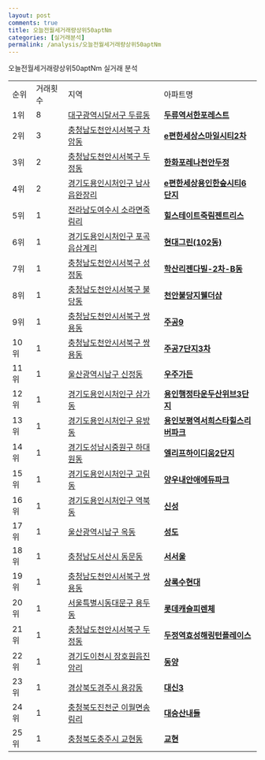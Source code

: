 ```yaml
---
layout: post
comments: true
title: 오늘전월세거래량상위50aptNm
categories: [실거래분석]
permalink: /analysis/오늘전월세거래량상위50aptNm
---
```


오늘전월세거래량상위50aptNm 실거래 분석

<table>
  <tr>
    <td>순위</td>
    <td>거래횟수</td>
    <td>지역</td>
    <td>아파트명</td>
  </tr>

  <tr>
    <td>1위</td>
    <td>8</td>
    <td><a href="/apt/대구광역시달서구두류동">대구광역시달서구 두류동</a></td>
    <td colspan="4" style="font-weight: bold;"><a href="/apt/대구광역시달서구두류동두류역서한포레스트">두류역서한포레스트</a></td>
  </tr>

  <tr>
    <td>2위</td>
    <td>3</td>
    <td><a href="/apt/충청남도천안시서북구차암동">충청남도천안시서북구 차암동</a></td>
    <td colspan="4" style="font-weight: bold;"><a href="/apt/충청남도천안시서북구차암동e편한세상스마일시티2차">e편한세상스마일시티2차</a></td>
  </tr>

  <tr>
    <td>3위</td>
    <td>2</td>
    <td><a href="/apt/충청남도천안시서북구두정동">충청남도천안시서북구 두정동</a></td>
    <td colspan="4" style="font-weight: bold;"><a href="/apt/충청남도천안시서북구두정동한화포레나천안두정">한화포레나천안두정</a></td>
  </tr>

  <tr>
    <td>4위</td>
    <td>2</td>
    <td><a href="/apt/경기도용인시처인구남사읍완장리">경기도용인시처인구 남사읍완장리</a></td>
    <td colspan="4" style="font-weight: bold;"><a href="/apt/경기도용인시처인구남사읍완장리e편한세상용인한숲시티6단지">e편한세상용인한숲시티6단지</a></td>
  </tr>

  <tr>
    <td>5위</td>
    <td>1</td>
    <td><a href="/apt/전라남도여수시소라면죽림리">전라남도여수시 소라면죽림리</a></td>
    <td colspan="4" style="font-weight: bold;"><a href="/apt/전라남도여수시소라면죽림리힐스테이트죽림젠트리스">힐스테이트죽림젠트리스</a></td>
  </tr>

  <tr>
    <td>6위</td>
    <td>1</td>
    <td><a href="/apt/경기도용인시처인구포곡읍삼계리">경기도용인시처인구 포곡읍삼계리</a></td>
    <td colspan="4" style="font-weight: bold;"><a href="/apt/경기도용인시처인구포곡읍삼계리현대그린(102동)">현대그린(102동)</a></td>
  </tr>

  <tr>
    <td>7위</td>
    <td>1</td>
    <td><a href="/apt/충청남도천안시서북구성정동">충청남도천안시서북구 성정동</a></td>
    <td colspan="4" style="font-weight: bold;"><a href="/apt/충청남도천안시서북구성정동학산리젠다빌-2차-B동">학산리젠다빌-2차-B동</a></td>
  </tr>

  <tr>
    <td>8위</td>
    <td>1</td>
    <td><a href="/apt/충청남도천안시서북구불당동">충청남도천안시서북구 불당동</a></td>
    <td colspan="4" style="font-weight: bold;"><a href="/apt/충청남도천안시서북구불당동천안불당지웰더샵">천안불당지웰더샵</a></td>
  </tr>

  <tr>
    <td>9위</td>
    <td>1</td>
    <td><a href="/apt/충청남도천안시서북구쌍용동">충청남도천안시서북구 쌍용동</a></td>
    <td colspan="4" style="font-weight: bold;"><a href="/apt/충청남도천안시서북구쌍용동주공9">주공9</a></td>
  </tr>

  <tr>
    <td>10위</td>
    <td>1</td>
    <td><a href="/apt/충청남도천안시서북구쌍용동">충청남도천안시서북구 쌍용동</a></td>
    <td colspan="4" style="font-weight: bold;"><a href="/apt/충청남도천안시서북구쌍용동주공7단지3차">주공7단지3차</a></td>
  </tr>

  <tr>
    <td>11위</td>
    <td>1</td>
    <td><a href="/apt/울산광역시남구신정동">울산광역시남구 신정동</a></td>
    <td colspan="4" style="font-weight: bold;"><a href="/apt/울산광역시남구신정동우주가든">우주가든</a></td>
  </tr>

  <tr>
    <td>12위</td>
    <td>1</td>
    <td><a href="/apt/경기도용인시처인구삼가동">경기도용인시처인구 삼가동</a></td>
    <td colspan="4" style="font-weight: bold;"><a href="/apt/경기도용인시처인구삼가동용인행정타운두산위브3단지">용인행정타운두산위브3단지</a></td>
  </tr>

  <tr>
    <td>13위</td>
    <td>1</td>
    <td><a href="/apt/경기도용인시처인구유방동">경기도용인시처인구 유방동</a></td>
    <td colspan="4" style="font-weight: bold;"><a href="/apt/경기도용인시처인구유방동용인보평역서희스타힐스리버파크">용인보평역서희스타힐스리버파크</a></td>
  </tr>

  <tr>
    <td>14위</td>
    <td>1</td>
    <td><a href="/apt/경기도성남시중원구하대원동">경기도성남시중원구 하대원동</a></td>
    <td colspan="4" style="font-weight: bold;"><a href="/apt/경기도성남시중원구하대원동엘리프하이디움2단지">엘리프하이디움2단지</a></td>
  </tr>

  <tr>
    <td>15위</td>
    <td>1</td>
    <td><a href="/apt/경기도용인시처인구고림동">경기도용인시처인구 고림동</a></td>
    <td colspan="4" style="font-weight: bold;"><a href="/apt/경기도용인시처인구고림동양우내안애에듀파크">양우내안애에듀파크</a></td>
  </tr>

  <tr>
    <td>16위</td>
    <td>1</td>
    <td><a href="/apt/경기도용인시처인구역북동">경기도용인시처인구 역북동</a></td>
    <td colspan="4" style="font-weight: bold;"><a href="/apt/경기도용인시처인구역북동신성">신성</a></td>
  </tr>

  <tr>
    <td>17위</td>
    <td>1</td>
    <td><a href="/apt/울산광역시남구옥동">울산광역시남구 옥동</a></td>
    <td colspan="4" style="font-weight: bold;"><a href="/apt/울산광역시남구옥동성도">성도</a></td>
  </tr>

  <tr>
    <td>18위</td>
    <td>1</td>
    <td><a href="/apt/충청남도서산시동문동">충청남도서산시 동문동</a></td>
    <td colspan="4" style="font-weight: bold;"><a href="/apt/충청남도서산시동문동서서울">서서울</a></td>
  </tr>

  <tr>
    <td>19위</td>
    <td>1</td>
    <td><a href="/apt/충청남도천안시서북구쌍용동">충청남도천안시서북구 쌍용동</a></td>
    <td colspan="4" style="font-weight: bold;"><a href="/apt/충청남도천안시서북구쌍용동상록수현대">상록수현대</a></td>
  </tr>

  <tr>
    <td>20위</td>
    <td>1</td>
    <td><a href="/apt/서울특별시동대문구용두동">서울특별시동대문구 용두동</a></td>
    <td colspan="4" style="font-weight: bold;"><a href="/apt/서울특별시동대문구용두동롯데캐슬피렌체">롯데캐슬피렌체</a></td>
  </tr>

  <tr>
    <td>21위</td>
    <td>1</td>
    <td><a href="/apt/충청남도천안시서북구두정동">충청남도천안시서북구 두정동</a></td>
    <td colspan="4" style="font-weight: bold;"><a href="/apt/충청남도천안시서북구두정동두정역효성해링턴플레이스">두정역효성해링턴플레이스</a></td>
  </tr>

  <tr>
    <td>22위</td>
    <td>1</td>
    <td><a href="/apt/경기도이천시장호원읍진암리">경기도이천시 장호원읍진암리</a></td>
    <td colspan="4" style="font-weight: bold;"><a href="/apt/경기도이천시장호원읍진암리동양">동양</a></td>
  </tr>

  <tr>
    <td>23위</td>
    <td>1</td>
    <td><a href="/apt/경상북도경주시용강동">경상북도경주시 용강동</a></td>
    <td colspan="4" style="font-weight: bold;"><a href="/apt/경상북도경주시용강동대신3">대신3</a></td>
  </tr>

  <tr>
    <td>24위</td>
    <td>1</td>
    <td><a href="/apt/충청북도진천군이월면송림리">충청북도진천군 이월면송림리</a></td>
    <td colspan="4" style="font-weight: bold;"><a href="/apt/충청북도진천군이월면송림리대승산내들">대승산내들</a></td>
  </tr>

  <tr>
    <td>25위</td>
    <td>1</td>
    <td><a href="/apt/충청북도충주시교현동">충청북도충주시 교현동</a></td>
    <td colspan="4" style="font-weight: bold;"><a href="/apt/충청북도충주시교현동교현">교현</a></td>
  </tr>

</table>
